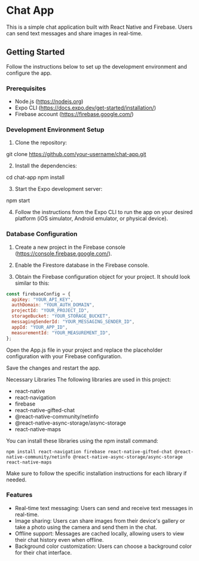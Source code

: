 # Chat App

This is a simple chat application built with React Native and Firebase. Users can send text messages and share images in real-time.

## Getting Started

Follow the instructions below to set up the development environment and configure the app.

### Prerequisites

- Node.js (https://nodejs.org)
- Expo CLI (https://docs.expo.dev/get-started/installation/)
- Firebase account (https://firebase.google.com/)

### Development Environment Setup

1. Clone the repository:

git clone https://github.com/your-username/chat-app.git


2. Install the dependencies:

cd chat-app
npm install


3. Start the Expo development server:

npm start


4. Follow the instructions from the Expo CLI to run the app on your desired platform (iOS simulator, Android emulator, or physical device).

### Database Configuration

1. Create a new project in the Firebase console (https://console.firebase.google.com/).

2. Enable the Firestore database in the Firebase console.

3. Obtain the Firebase configuration object for your project. It should look similar to this:

```javascript
const firebaseConfig = {
  apiKey: "YOUR_API_KEY",
  authDomain: "YOUR_AUTH_DOMAIN",
  projectId: "YOUR_PROJECT_ID",
  storageBucket: "YOUR_STORAGE_BUCKET",
  messagingSenderId: "YOUR_MESSAGING_SENDER_ID",
  appId: "YOUR_APP_ID",
  measurementId: "YOUR_MEASUREMENT_ID",
};

```

Open the App.js file in your project and replace the placeholder configuration with your Firebase configuration.

Save the changes and restart the app.

Necessary Libraries
The following libraries are used in this project:

- react-native
- react-navigation
- firebase
- react-native-gifted-chat
- @react-native-community/netinfo
- @react-native-async-storage/async-storage
- react-native-maps

You can install these libraries using the npm install command:
```
npm install react-navigation firebase react-native-gifted-chat @react-native-community/netinfo @react-native-async-storage/async-storage react-native-maps
```

Make sure to follow the specific installation instructions for each library if needed.

### Features

- Real-time text messaging: Users can send and receive text messages in real-time.
- Image sharing: Users can share images from their device's gallery or take a photo using the camera and send them in the chat.
- Offline support: Messages are cached locally, allowing users to view their chat history even when offline.
- Background color customization: Users can choose a background color for their chat interface.
